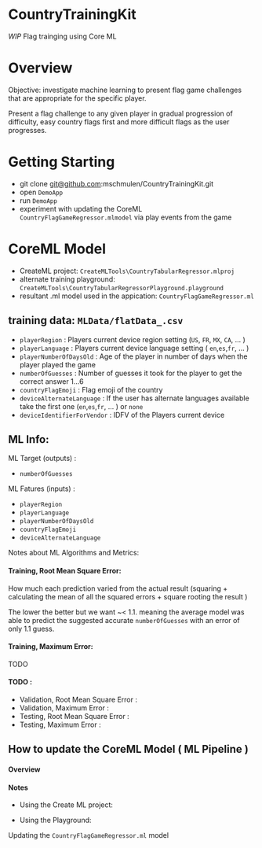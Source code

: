 CountryTrainingKit
===

*WIP* Flag trainging using Core ML

# Overview

Objective: investigate machine learning to present flag game challenges that are appropriate for the specific player.

Present a flag challenge to any given player in gradual progression of difficulty, easy country flags first and more difficult flags as the user progresses.

# Getting Starting 

- git clone  git@github.com:mschmulen/CountryTrainingKit.git
- open `DemoApp`
- run `DemoApp`
- experiment with updating the CoreML `CountryFlagGameRegressor.mlmodel` via play events from the game


# CoreML Model

- CreateML project: `CreateMLTools\CountryTabularRegressor.mlproj`
- alternate training playground: `CreateMLTools\CountryTabularRegressorPlayground.playground`
- resultant .ml model used in the appication:  `CountryFlagGameRegressor.ml` 
 
##  training data:  `MLData/flatData_.csv`
 - `playerRegion` : Players current device region setting (`US`, `FR`, `MX`, `CA`, ... )
 - `playerLanguage` : Players current device language setting ( `en`,`es`,`fr`, ... )
 - `playerNumberOfDaysOld` : Age of the player in number of days when the player played the game
 - `numberOfGuesses` : Number of guesses it took for the player to get the correct answer 1...6
 - `countryFlagEmoji` : Flag emoji of the country
 - `deviceAlternateLanguage` : If the user has alternate languages available take the first one (`en`,`es`,`fr`, ... ) or `none`
 - `deviceIdentifierForVendor` : IDFV of the Players current device
  
## ML Info:

ML Target (outputs) :
- `numberOfGuesses` 

ML Fatures (inputs) : 
- `playerRegion`
- `playerLanguage`
- `playerNumberOfDaysOld`
- `countryFlagEmoji`
- `deviceAlternateLanguage`

Notes about ML Algorithms and Metrics:

#### Training, Root Mean Square Error: 

How much each prediction varied from the actual result (squaring + calculating the mean of all the squared errors + square rooting the result  )

The lower the better but we want ~< 1.1. meaning the average model was able to predict the suggested accurate `numberOfGuesses` with an error of only 1.1 guess.

#### Training, Maximum Error: 

TODO


#### TODO : 
- Validation, Root Mean Square Error : 
- Validation, Maximum Error : 
- Testing, Root Mean Square Error : 
- Testing, Maximum Error : 

## How to update the CoreML Model ( ML Pipeline )

#### Overview 


#### Notes

- Using the Create ML project:

- Using the Playground:

Updating the `CountryFlagGameRegressor.ml` model 






